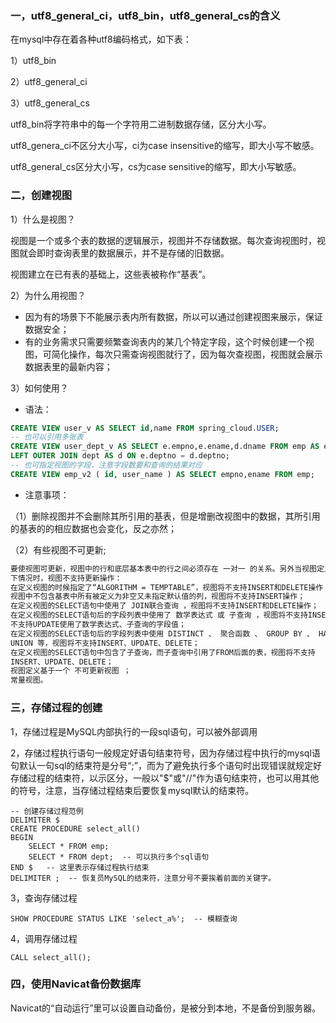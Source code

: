 ### 一，utf8_general_ci，utf8_bin，utf8_general_cs的含义

在mysql中存在着各种utf8编码格式，如下表：

1）utf8_bin

2）utf8_general_ci

3）utf8_general_cs

utf8_bin将字符串中的每一个字符用二进制数据存储，区分大小写。

utf8_genera_ci不区分大小写，ci为case insensitive的缩写，即大小写不敏感。

utf8_general_cs区分大小写，cs为case sensitive的缩写，即大小写敏感。

### 二，创建视图

1）什么是视图？

视图是一个或多个表的数据的逻辑展示，视图并不存储数据。每次查询视图时，视图就会即时查询表里的数据展示，并不是存储的旧数据。

视图建立在已有表的基础上，这些表被称作“基表”。

2）为什么用视图？

- 因为有的场景下不能展示表内所有数据，所以可以通过创建视图来展示，保证数据安全；
- 有的业务需求只需要频繁查询表内的某几个特定字段，这个时候创建一个视图，可简化操作，每次只需查询视图就行了，因为每次查视图，视图就会展示数据表里的最新内容；

3）如何使用？

- 语法：

```sql
CREATE VIEW user_v AS SELECT id,name FROM spring_cloud.USER; 
-- 也可以引用多张表
CREATE VIEW user_dept_v AS SELECT e.empno,e.ename,d.dname FROM emp AS e
LEFT OUTER JOIN dept AS d ON e.deptno = d.deptno;
-- 也可指定视图的字段，注意字段数要和查询的结果对应
CREATE VIEW emp_v2 ( id, user_name ) AS SELECT empno,ename FROM emp;
```

- 注意事项：

（1）删除视图并不会删除其所引用的基表，但是增删改视图中的数据，其所引用的基表的的相应数据也会变化，反之亦然；

（2）有些视图不可更新;

```txt
要使视图可更新，视图中的行和底层基本表中的行之间必须存在 一对一 的关系。另外当视图定义出现如 
下情况时，视图不支持更新操作： 
在定义视图的时候指定了“ALGORITHM = TEMPTABLE”，视图将不支持INSERT和DELETE操作； 
视图中不包含基表中所有被定义为非空又未指定默认值的列，视图将不支持INSERT操作； 
在定义视图的SELECT语句中使用了 JOIN联合查询 ，视图将不支持INSERT和DELETE操作； 
在定义视图的SELECT语句后的字段列表中使用了 数学表达式 或 子查询 ，视图将不支持INSERT，也 
不支持UPDATE使用了数学表达式、子查询的字段值； 
在定义视图的SELECT语句后的字段列表中使用 DISTINCT 、 聚合函数 、 GROUP BY 、 HAVING 、 
UNION 等，视图将不支持INSERT、UPDATE、DELETE； 
在定义视图的SELECT语句中包含了子查询，而子查询中引用了FROM后面的表，视图将不支持 
INSERT、UPDATE、DELETE； 
视图定义基于一个 不可更新视图 ； 
常量视图。
```

### 三，存储过程的创建

1，存储过程是MySQL内部执行的一段sql语句，可以被外部调用

2，存储过程执行语句一般规定好语句结束符号，因为存储过程中执行的mysql语句默认一句sql的结束符是分号“;”，而为了避免执行多个语句时出现错误就规定好存储过程的结束符，以示区分，一般以"$"或"//"作为语句结束符，也可以用其他的符号，注意，当存储过程结束后要恢复mysql默认的结束符。

```mysql
-- 创建存储过程范例
DELIMITER $
CREATE PROCEDURE select_all()
BEGIN 
	SELECT * FROM emp;
	SELECT * FROM dept;  -- 可以执行多个sql语句
END $   -- 这里表示存储过程执行结束
DELIMITER ;  -- 恢复员MySQL的结束符，注意分号不要挨着前面的关键字。
```

3，查询存储过程

```mysql
SHOW PROCEDURE STATUS LIKE 'select_a%';  -- 模糊查询
```

4，调用存储过程

```mysql
CALL select_all();
```

### 四，使用Navicat备份数据库

Navicat的“自动运行”里可以设置自动备份，是被分到本地，不是备份到服务器。


